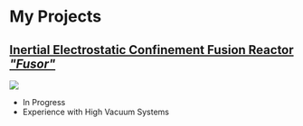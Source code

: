 # My Projects
## [Inertial Electrostatic Confinement Fusion Reactor *"Fusor"*](https://elliott-th.github.io/My-Projects/)
![](FusorPics.jpg)
- In Progress
- Experience with High Vacuum Systems



